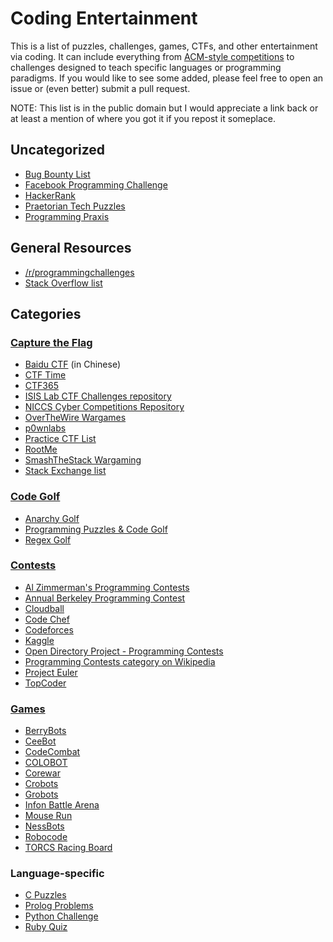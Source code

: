 Coding Entertainment
====================

This is a list of puzzles, challenges, games, CTFs, and other entertainment via coding. It can include everything from [ACM-style competitions](http://en.wikipedia.org/wiki/ACM_International_Collegiate_Programming_Contest) to challenges designed to teach specific languages or programming paradigms. If you would like to see some added, please feel free to open an issue or (even better) submit a pull request.

NOTE: This list is in the public domain but I would appreciate a link back or at least a mention of where you got it if you repost it someplace.

## Uncategorized

* [Bug Bounty List](https://bugcrowd.com/list-of-bug-bounty-programs)
* [Facebook Programming Challenge](https://facebook.interviewstreet.com/recruit/challenges)
* [HackerRank](https://www.hackerrank.com)
* [Praetorian Tech Puzzles](http://www.praetorian.com/challenges/)
* [Programming Praxis](http://programmingpraxis.com)

## General Resources
* [/r/programmingchallenges](http://www.reddit.com/r/programmingchallenges)
* [Stack Overflow list](http://stackoverflow.com/questions/24692/where-can-you-find-fun-educational-programming-challenges)

## Categories

### [Capture the Flag](http://en.wikipedia.org/wiki/Capture_the_flag#Computer_security)

* [Baidu CTF](http://bctf.cn) (in Chinese)
* [CTF Time](http://ctftime.org/event/list/)
* [CTF365](http://ctf365.com/)
* [ISIS Lab CTF Challenges repository](https://github.com/isislab/CTF-Challenges)
* [NICCS Cyber Competitions Repository](http://niccs.us-cert.gov/education/cyber-competitions-repository)
* [OverTheWire Wargames](http://www.overthewire.org/wargames/)
* [p0wnlabs](http://p0wnlabs.com/)
* [Practice CTF List](http://captf.com/practice-ctf/)
* [RootMe](http://www.root-me.org/en/Challenges/)
* [SmashTheStack Wargaming](http://smashthestack.org/)
* [Stack Exchange list](http://security.stackexchange.com/questions/3592/what-hacking-competitions-challenges-exist)

### [Code Golf](http://en.wikipedia.org/wiki/Code_golf)

* [Anarchy Golf](http://golf.shinh.org)
* [Programming Puzzles & Code Golf](http://codegolf.stackexchange.com)
* [Regex Golf](http://regex.alf.nu/)

### [Contests](http://en.wikipedia.org/wiki/Competitive_programming)

* [Al Zimmerman's Programming Contests](http://www.azspcs.net)
* [Annual Berkeley Programming Contest](http://www.cs.berkeley.edu/~hilfingr/programming-contest/index.html)
* [Cloudball](http://www.cloudball.se/)
* [Code Chef](http://www.codechef.com)
* [Codeforces](http://codeforces.com/)
* [Kaggle](http://www.kaggle.com/competitions)
* [Open Directory Project - Programming Contests](http://www.dmoz.org/Computers/Programming/Contests/)
* [Programming Contests category on Wikipedia](http://en.wikipedia.org/wiki/Category:Programming_contests)
* [Project Euler](http://projecteuler.net)
* [TopCoder](http://community.topcoder.com/tc)

### [Games](http://programminggames.org/)

* [BerryBots](http://playberrybots.com/)
* [CeeBot](http://www.ceebot.com/ceebot/index-e.php)
* [CodeCombat](http://codecombat.com/)
* [COLOBOT](http://www.ceebot.com/colobot/game-e.php)
* [Corewar](http://corewar.co.uk/)
* [Crobots](https://github.com/tpoindex/crobots/)
* [Grobots](http://grobots.sourceforge.net/)
* [Infon Battle Arena](http://infon.dividuum.de/)
* [Mouse Run](http://mouse-run.appspot.com/)
* [NessBots](http://www.nessbots.com/)
* [Robocode](http://robocode.sourceforge.net/)
* [TORCS Racing Board](http://www.berniw.org/trb/)

### Language-specific

* [C Puzzles](http://www.gowrikumar.com/c/)
* [Prolog Problems](https://sites.google.com/site/prologsite/prolog-problems)
* [Python Challenge](http://www.pythonchallenge.com)
* [Ruby Quiz](http://rubyquiz.com)
